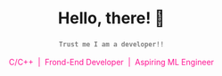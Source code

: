 <h1 align="center">Hello, there! 👋 </h1>
<h3 align="center" style="color: gray;"><small><code><b>Trust me I am a developer!!</b></code></small></h3>
<p align="center" style="color: deeppink;">C/C++ &nbsp;|&nbsp; Frond-End Developer &nbsp;|&nbsp; Aspiring ML Engineer</p>

